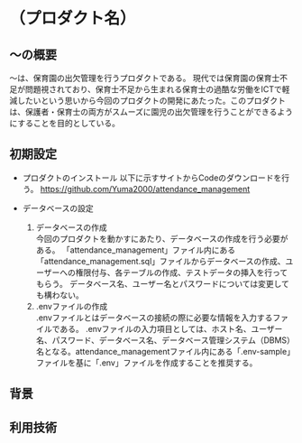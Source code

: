 # （プロダクト名）
## 〜の概要
〜は、保育園の出欠管理を行うプロダクトである。
現代では保育園の保育士不足が問題視されており、保育士不足から生まれる保育士の過酷な労働をICTで軽減したいという思いから今回のプロダクトの開発にあたった。このプロダクトは、保護者・保育士の両方がスムーズに園児の出欠管理を行うことができるようにすることを目的としている。

## 初期設定
- プロダクトのインストール
  以下に示すサイトからCodeのダウンロードを行う。
  https://github.com/Yuma2000/attendance_management
  
- データベースの設定
  1. データベースの作成<br>
     今回のプロダクトを動かすにあたり、データベースの作成を行う必要がある。
     「attendance_management」ファイル内にある「attendance_management.sql」ファイルからデータベースの作成、ユーザーへの権限付与、各テーブルの作成、テストデータの挿入を行ってもらう。
     データベース名、ユーザー名とパスワードについては変更しても構わない。
  1. .envファイルの作成<br>
     .envファイルとはデータベースの接続の際に必要な情報を入力するファイルである。
     .envファイルの入力項目としては、ホスト名、ユーザー名、パスワード、データベース名、データベース管理システム（DBMS）名となる。attendance_managementファイル内にある「.env-sample」ファイルを基に「.env」ファイルを作成することを推奨する。
     
  



## 背景

## 利用技術




